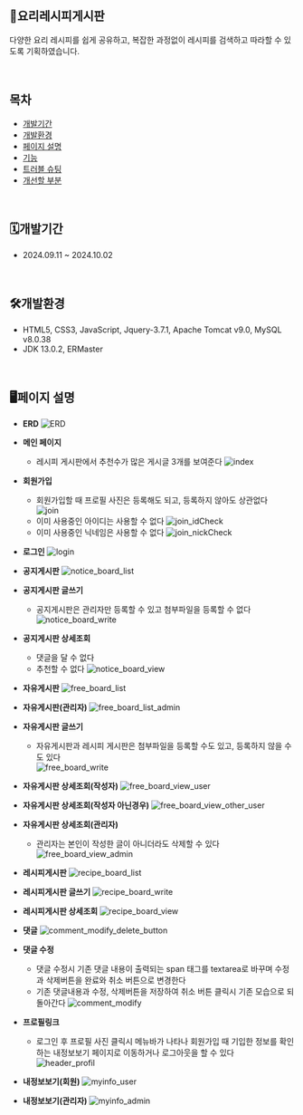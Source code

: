 📖요리레시피게시판
-
다양한 요리 레시피를 쉽게 공유하고, 복잡한 과정없이 레시피를 검색하고 따라할 수 있도록 기획하였습니다.

<br>

## 목차
  - [개발기간](#개발기간)
  - [개발환경](#개발환경)
  - [페이지 설명](#페이지-설명)
  - [기능](#기능)
  - [트러블 슈팅](#트러블-슈팅)
  - [개선할 부분](#개선할-부분)

<br>

🗓️개발기간 
-
  + 2024.09.11 ~ 2024.10.02

    
<br>


🛠개발환경
-
  + HTML5, CSS3, JavaScript, Jquery-3.7.1, Apache Tomcat v9.0, MySQL v8.0.38
  + JDK 13.0.2, ERMaster


<br>

🖥페이지 설명
-
 - **ERD**
 ![ERD](https://github.com/iseuljang/cook/blob/main/%EC%B5%9C%EC%A2%85.jpg)

 - **메인 페이지**
   - 레시피 게시판에서 추천수가 많은 게시글 3개를 보여준다
 ![index](https://github.com/iseuljang/cook/blob/main/screen/index.jpg)

 - **회원가입**
   - 회원가입할 때 프로필 사진은 등록해도 되고, 등록하지 않아도 상관없다   
 ![join](https://github.com/iseuljang/cook/blob/main/screen/join.jpg)
   - 이미 사용중인 아이디는 사용할 수 없다
 ![join_idCheck](https://github.com/iseuljang/cook/blob/main/screen/join_idCheck.jpg)
   - 이미 사용중인 닉네임은 사용할 수 없다
 ![join_nickCheck](https://github.com/iseuljang/cook/blob/main/screen/join_nickCheck.jpg)

 - **로그인**
 ![login](https://github.com/iseuljang/cook/blob/main/screen/login.jpg)

 - **공지게시판**
 ![notice_board_list](https://github.com/iseuljang/cook/blob/main/screen/notice_board.jpg)

 - **공지게시판 글쓰기**
   - 공지게시판은 관리자만 등록할 수 있고 첨부파일을 등록할 수 없다
 ![notice_board_write](https://github.com/iseuljang/cook/blob/main/screen/notice_board_write.jpg)

 - **공지게시판 상세조회**
   - 댓글을 달 수 없다
   - 추천할 수 없다
 ![notice_board_view](https://github.com/iseuljang/cook/blob/main/screen/notice_board_view_noreco.jpg)

 - **자유게시판**
 ![free_board_list](https://github.com/iseuljang/cook/blob/main/screen/free_board.jpg)

 - **자유게시판(관리자)**
 ![free_board_list_admin](https://github.com/iseuljang/cook/blob/main/screen/free_board_admin.jpg)

 - **자유게시판 글쓰기**
   - 자유게시판과 레시피 게시판은 첨부파일을 등록할 수도 있고, 등록하지 않을 수도 있다  
 ![free_board_write](https://github.com/iseuljang/cook/blob/main/screen/free_board_write.jpg)

 - **자유게시판 상세조회(작성자)**
 ![free_board_view_user](https://github.com/iseuljang/cook/blob/main/screen/free_board_view_user.jpg)

 - **자유게시판 상세조회(작성자 아닌경우)**
 ![free_board_view_other_user](https://github.com/iseuljang/cook/blob/main/screen/free_board_view_other_user.jpg)

 - **자유게시판 상세조회(관리자)**
   - 관리자는 본인이 작성한 글이 아니더라도 삭제할 수 있다
 ![free_board_view_admin](https://github.com/iseuljang/cook/blob/main/screen/free_board_admin_delete.jpg)
 
 - **레시피게시판**
 ![recipe_board_list](https://github.com/iseuljang/cook/blob/main/screen/recipe_board.jpg)

 - **레시피게시판 글쓰기**
 ![recipe_board_write](https://github.com/iseuljang/cook/blob/main/screen/recipe_board_write.jpg)

 - **레시피게시판 상세조회**
 ![recipe_board_view](https://github.com/iseuljang/cook/blob/main/screen/recipe_board_view.jpg)

 - **댓글**
 ![comment_modify_delete_button](https://github.com/iseuljang/cook/blob/main/screen/comment_button.jpg)

 - **댓글 수정**
   - 댓글 수정시 기존 댓글 내용이 출력되는 span 태그를 textarea로 바꾸며 수정과 삭제버튼을 완료와 취소 버튼으로 변경한다
   - 기존 댓글내용과 수정, 삭제버튼을 저장하여 취소 버튼 클릭시 기존 모습으로 되돌아간다
 ![comment_modify](https://github.com/iseuljang/cook/blob/main/screen/comment_modify_button_change.jpg)

 - **프로필링크**
   - 로그인 후 프로필 사진 클릭시 메뉴바가 나타나 회원가입 때 기입한 정보를 확인하는 내정보보기 페이지로 이동하거나 로그아웃을 할 수 있다
 ![header_profil](https://github.com/iseuljang/cook/blob/main/screen/header_profil.jpg)

 - **내정보보기(회원)**
 ![myinfo_user](https://github.com/iseuljang/cook/blob/main/screen/myinfo_user.jpg)

 - **내정보보기(관리자)**
 ![myinfo_admin](https://github.com/iseuljang/cook/blob/main/screen/myinfo_admin.jpg)
























